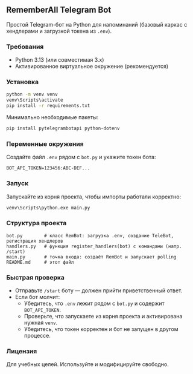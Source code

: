 ## RememberAll Telegram Bot

Простой Telegram-бот на Python для напоминаний (базовый каркас с хендлерами и загрузкой токена из `.env`).

### Требования
- Python 3.13 (или совместимая 3.x)
- Активированное виртуальное окружение (рекомендуется)

### Установка
```bash
python -m venv venv
venv\Scripts\activate
pip install -r requirements.txt
```

Минимально необходимые пакеты:
```bash
pip install pytelegrambotapi python-dotenv
```

### Переменные окружения
Создайте файл `.env` рядом с `bot.py` и укажите токен бота:
```env
BOT_API_TOKEN=123456:ABC-DEF...
```

### Запуск
Запускайте из корня проекта, чтобы импорты работали корректно:
```bash
venv\Scripts\python.exe main.py
```

### Структура проекта
```
bot.py        # класс RemBot: загрузка .env, создание TeleBot, регистрация хендлеров
handlers.py   # функция register_handlers(bot) с командами (напр. /start)
main.py       # точка входа: создаёт RemBot и запускает polling
README.md     # этот файл
```

### Быстрая проверка
- Отправьте `/start` боту — должен прийти приветственный ответ.
- Если бот молчит:
  - Убедитесь, что `.env` лежит рядом с `bot.py` и содержит `BOT_API_TOKEN`.
  - Проверьте, что запускаете из корня проекта и активирована нужная `venv`.
  - Убедитесь, что токен корректен и бот не запущен в другом процессе.

### Лицензия
Для учебных целей. Используйте и модифицируйте свободно.


